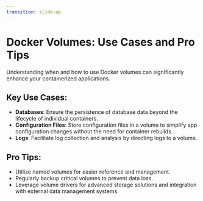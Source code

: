 ```yaml
---
transition: slide-up
---
```


# Docker Volumes: Use Cases and Pro Tips

Understanding when and how to use Docker volumes can significantly enhance your containerized applications.

## Key Use Cases:

- **Databases**: Ensure the persistence of database data beyond the lifecycle of individual containers.
- **Configuration Files**: Store configuration files in a volume to simplify app configuration changes without the need for container rebuilds.
- **Logs**: Facilitate log collection and analysis by directing logs to a volume.

## Pro Tips:

- Utilize named volumes for easier reference and management.
- Regularly backup critical volumes to prevent data loss.
- Leverage volume drivers for advanced storage solutions and integration with external data management systems.